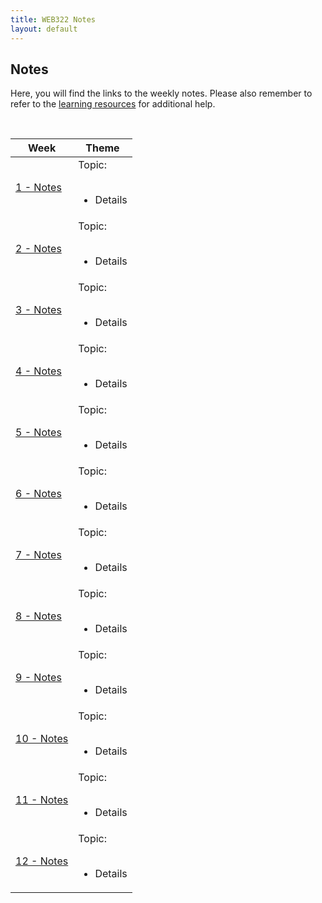 ```yaml
---
title: WEB322 Notes
layout: default
---
```


## Notes

Here, you will find the links to the weekly notes.  Please also remember to refer to the [learning resources](/web322/resources) for additional help.

<br>

<table>
<thead>
<tr>
<th>Week</th>
<th>Theme</th>
</tr>
</thead>
<tbody>
<tr>
<td><a href="/web322/notes/week01">1 - Notes</a></td>
<td>
  Topic:<br><br>
<ul>
<li>Details</li>
</ul>
</td>
</tr>
<tr>
<td><a href="/web322/notes/week02">2 - Notes</a></td>
<td>
  Topic:<br><br>
<ul>
<li>Details</li>
</ul>
</td>
</tr>
<tr>
<td><a href="/web322/notes/week03">3 - Notes</a></td>
<td>
Topic:<br><br>
<ul>
<li>Details</li>
</ul>
</td>
</tr>
<tr>
<td><a href="/web322/notes/week04">4 - Notes</a></td>
<td>
Topic:<br><br>
<ul>
<li>Details</li>
</ul>
</td>
</tr>
<tr>
<td><a href="/web322/notes/week05">5 - Notes</a></td>
<td>
Topic:<br><br>
<ul>
<li>Details</li>
</ul>
</td>
</tr>
<tr>
<td><a href="/web322/notes/week06">6 - Notes</a></td>
<td>
Topic:<br><br>
<ul>
<li>Details</li>
</ul>
</td>
</tr>
<tr>
<td><a href="/web322/notes/week07">7 - Notes</a></td>
<td>
Topic:<br><br>
<ul>
<li>Details</li>
</ul>
</td>
</tr>
<tr>
<td><a href="/web322/notes/week08">8 - Notes</a></td>
<td>
Topic:<br><br>
<ul>
<li>Details</li>
</ul>
</td>
</tr>
  <tr>
<td><a href="/web322/notes/week09">9 - Notes</a></td>
<td>
Topic:<br><br>
<ul>
<li>Details</li>
</ul>
</td>
</tr>
  <tr>
<td><a href="/web322/notes/week10">10 - Notes</a></td>
<td>
Topic:<br><br>
<ul>
<li>Details</li>
</ul>
</td>
</tr>
    <tr>
<td><a href="/web322/notes/week11">11 - Notes</a></td>
<td>
Topic:<br><br>
<ul>
<li>Details</li>
  </ul>
</td>
</tr>
  <tr>
<td><a href="/web322/notes/week12">12 - Notes</a></td>
<td>
Topic:<br><br>
<ul>
<li>Details</li>
</ul>  
</td>
</tr>
</tbody>
</table>
